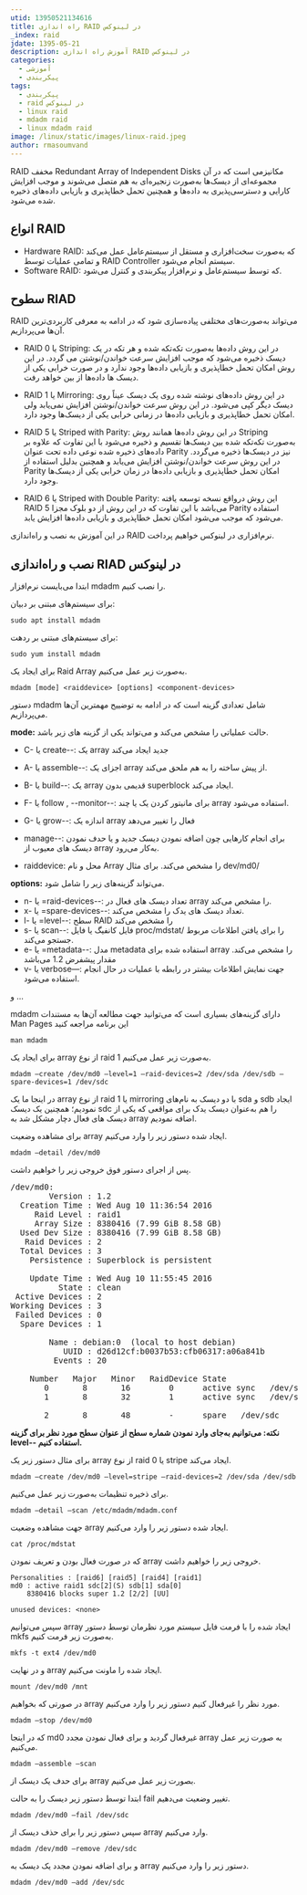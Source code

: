 ```yaml
---
utid: 13950521134616
title: راه اندازی RAID در لینوکس
_index: raid
jdate: 1395-05-21
description: آموزش راه اندازی RAID در لینوکس
categories:
  - آموزشی
  - پیکربندی
tags:
  - پیکربندی
  - raid در لینوکس
  - linux raid
  - mdadm raid
  - linux mdadm raid
image: /linux/static/images/linux-raid.jpeg
author: rmasoumvand
---
```

RAID مخفف Redundant Array of Independent Disks مکانیزمی است که در آن مجموعه‌ای از دیسک‌ها به‌صورت زنجیره‌ای به هم متصل می‌شوند و موجب افزایش کارایی و دسترسی‌پذیری به داده‌ها و همچنین تحمل خطاپذیری و بازیابی داده‌های ذخیره شده می‌شود.

## انواع RAID

*   Hardware RAID: که به‌صورت سخت‌افزاری و مستقل از سیستم‌عامل عمل می‌کند و تمامی عملیات توسط RAID Controller سیستم انجام می‌شود.
*   Software RAID: که توسط سیستم‌عامل و نرم‌افزار پیکربندی و کنترل می‌شود.

## سطوح RIAD

RAID می‌تواند به‌صورت‌های مختلفی پیاده‌سازی شود که در ادامه به معرفی کاربردی‌ترین آن‌ها می‌پردازیم.

*   RAID 0 یا Striping: در این روش داده‌ها به‌صورت تکه‌تکه شده و هر تکه در یک دیسک ذخیره می‌شود که موجب افزایش سرعت خواندن/نوشتن می گردد. در این روش امکان تحمل خطاپذیری و بازیابی داده‌ها وجود ندارد و در صورت خرابی یکی از دیسک ها داده‌ها از بین خواهد رفت.

*   RAID 1 یا Mirroring: در این روش داده‌های نوشته شده روی یک دیسک عیناً روی دیسک دیگر کپی می‌شود. در این روش سرعت خواندن/نوشتن افزایش نمی‌یابد ولی امکان تحمل خطاپذیری و بازیابی داده‌ها در زمانی خرابی یکی از دیسک‌ها وجود دارد.

*   RAID 5 یا Striped with Parity: در این روش داده‌ها همانند روش Striping به‌صورت تکه‌تکه شده بین دیسک‌ها تقسیم و ذخیره می‌شود با این تفاوت که علاوه بر داده‌های ذخیره شده نوعی داده تحت عنوان Parity نیز در دیسک‌ها ذخیره می‌گردد. در این روش سرعت خواندن/نوشتن افزایش می‌یابد و همچنین بدلیل استفاده از Parity امکان تحمل خطاپذیری و بازیابی داده‌ها در زمان خرابی یکی از دیسک‌ها وجود دارد.

*   RAID 6 یا Striped with Double Parity: این روش در‌واقع نسخه توسعه یافته RAID 5 می‌باشد با این‌ تفاوت که در این روش از دو بلوک مجزا Parity استفاده می‌شود که موجب می‌شود امکان تحمل خطاپذیری و بازیابی داده‌ها افزایش یابد.

در این آموزش به نصب و راه‌اندازی RAID نرم‌افزاری در لینوکس خواهیم پرداخت.

## نصب و راه‌اندازی RIAD در لینوکس

ابتدا می‌بایست نرم‌افزار mdadm را نصب کنیم.

برای سیستم‌های مبتنی بر دبیان:

	sudo apt install mdadm

برای سیستم‌های مبتنی بر ردهت:

	sudo yum install mdadm

برای ایجاد یک Raid Array به‌صورت زیر عمل می‌کنیم.

	mdadm [mode] <raiddevice> [options] <component-devices>

دستور mdadm شامل تعدادی گزینه است که در ادامه به توضییح مهمترین آن‌ها می‌پردازیم.

**mode:** حالت عملیاتی را مشخص می‌کند و می‌تواند یکی از گزینه های زیر باشد.

*   C- یا create--: یک array جدید ایجاد می‌کند
*   A- یا assemble--: اجزای یک array از پیش ساخته را به هم ملحق می‌کند.
*   ‌B- یا build--: یک array قدیمی بدون superblock ایجاد می‌کند.
*   F- یا follow , --monitor--: برای مانیتور کردن یک یا چند array استفاده می‌شود.
*   G- یا grow--: اندازه یک array فعال را تغییر می‌دهد
*   manage--: برای انجام کارهایی چون اضافه نمودن دیسک جدید و یا حدف نمودن دیسک های معیوب از array به‌کار می‌رود.

*   raiddevice: محل و نام Array را مشخص می‌کند. برای مثال dev/md0/

**options:** می‌تواند گزینه‌های زیر را شامل شود.

*   n- یا =raid-devices--: تعداد دیسک های فعال در array را مشخص می‌کند.
*   x- یا =spare-devices--: تعداد دیسک های یدک را مشخص می‌کند.
*   l- یا =level--: سطح RAID را مشخص می‌کند
*   s- یا scan--: فایل کانفیگ یا فایل proc/mdstat/ را برای یافتن اطلاعات مربوط جستجو می‌کند.
*   e- یا =metadata--: مدل metadata استفاده شده برای array را مشخص می‌کند. مقدار پیشفرض 1.2 می‌باشد
*   v- یا verbose—:‌ جهت نمایش اطلاعات بیشتر در رابطه با عملیات در حال انجام استفاده می‌شود.

و …

mdadm دارای گزینه‌های بسیاری است که می‌توانید جهت مطالعه آن‌ها به مستندات Man Pages این برنامه مراجعه کنید

	man mdadm

برای ایجاد یک array از نوع raid 1 به‌صورت زیر عمل می‌کنیم.

	mdadm –create /dev/md0 –level=1 –raid-devices=2 /dev/sda /dev/sdb –spare-devices=1 /dev/sdc

در اینجا ما یک array از نوع raid 1 یا mirroring با دو دیسک به نام‌های sda و sdb ایجاد نمودیم؛ همچنین یک دیسک sdc را هم به‌عنوان دیسک یدک برای مواقعی که یکی از دیسک های فعال دچار مشکل شد به array اضافه نمودیم.

برای مشاهده وضعیت array ایجاد شده دستور زیر را وارد می‌کنیم.

	mdadm –detail /dev/md0

پس از اجرای دستور فوق خروجی زیر را خواهیم داشت.

<pre>
/dev/md0:
        Version : 1.2
  Creation Time : Wed Aug 10 11:36:54 2016
     Raid Level : raid1
     Array Size : 8380416 (7.99 GiB 8.58 GB)
  Used Dev Size : 8380416 (7.99 GiB 8.58 GB)
   Raid Devices : 2
  Total Devices : 3
    Persistence : Superblock is persistent

    Update Time : Wed Aug 10 11:55:45 2016
          State : clean
 Active Devices : 2
Working Devices : 3
 Failed Devices : 0
  Spare Devices : 1

        Name : debian:0  (local to host debian)
           UUID : d26d12cf:b0037b53:cfb06317:a06a841b
         Events : 20

    Number   Major   Minor   RaidDevice State
       0       8       16        0      active sync   /dev/sda
       1       8       32        1      active sync   /dev/sdb

       2       8       48        -      spare   /dev/sdc
</pre>

**نکته: می‌توانیم به‌جای وارد نمودن شماره سطح از عنوان سطح مورد نظر برای گزینه level-- استفاده کنیم.**

برای مثال دستور زیر یک array از نوع raid 0 یا stripe ایجاد می‌کند.

	mdadm –create /dev/md0 –level=stripe –raid-devices=2 /dev/sda /dev/sdb

برای ذخیره تنظیمات به‌صورت زیر عمل می‌کنیم.

	mdadm –detail –scan /etc/mdadm/mdadm.conf

جهت مشاهده وضعیت array ایجاد شده دستور زیر را وارد
می‌کنیم.

	cat /proc/mdstat

که در صورت فعال بودن و تعریف نمودن array خروجی زیر را خواهیم داشت.

    Personalities : [raid6] [raid5] [raid4] [raid1]
    md0 : active raid1 sdc[2](S) sdb[1] sda[0]
        8380416 blocks super 1.2 [2/2] [UU]

    unused devices: <none>

سپس می‌توانیم array ایجاد شده را با فرمت فایل سیستم مورد نظرمان توسط دستور mkfs به‌صورت زیر فرمت کنیم.

	mkfs -t ext4 /dev/md0

و در نهایت array ایجاد شده را ماونت می‌کنیم.

	mount /dev/md0 /mnt

در صورتی که بخواهیم array مورد نظر را غیرفعال کنیم دستور زیر را وارد می‌کنیم.

	mdadm –stop /dev/md0

که در اینجا md0 غیرفعال گردید و برای فعال نمودن مجدد array به صورت زیر عمل می‌کنیم.

	mdadm –assemble –scan

برای حدف یک دیسک از array بصورت زیر عمل می‌کنیم.

ابتدا توسط دستور زیر دیسک را به حالت fail تغییر وضعیت می‌دهیم.

	mdadm /dev/md0 –fail /dev/sdc

سپس دستور زیر را برای حذف دیسک از array وارد می‌کنیم.

	mdadm /dev/md0 –remove /dev/sdc

و برای اضافه نمودن مجدد یک دیسک به array دستور زیر را وارد می‌کنیم.

	mdadm /dev/md0 –add /dev/sdc
